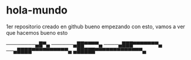 # hola-mundo
1er repositorio creado en github
bueno empezando con esto, vamos a ver que hacemos
bueno esto

────────▄█▀▄
──────▄██▀▀▀▀▄
────▄███▀▀▀▀▀▀▀▄
──▄████▀▀▀▀▀▀▀▀▀▀▄
▄█████▀▀▀▀▀▀▀▀▀▀▀▀▀▄
